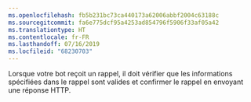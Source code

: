 ```yaml
---
ms.openlocfilehash: fb5b231bc73ca440173a62006abbf2004c63188c
ms.sourcegitcommit: fa6e775dcf95a4253ad854796f5906f33af05a42
ms.translationtype: HT
ms.contentlocale: fr-FR
ms.lasthandoff: 07/16/2019
ms.locfileid: "68230703"
---
```

Lorsque votre bot reçoit un rappel, il doit vérifier que les informations spécifiées dans le rappel sont valides et confirmer le rappel en envoyant une réponse HTTP. 